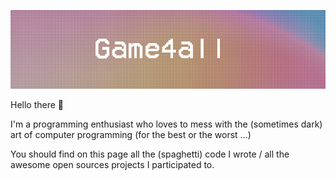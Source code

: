 ![animated banner that looks epic](banner.gif)

Hello there :wave:

I'm a programming enthusiast who loves to mess with the (sometimes dark) art of computer programming (for the best or the worst ...)

You should find on this page all the (spaghetti) code I wrote / all the awesome open sources projects I participated to.

